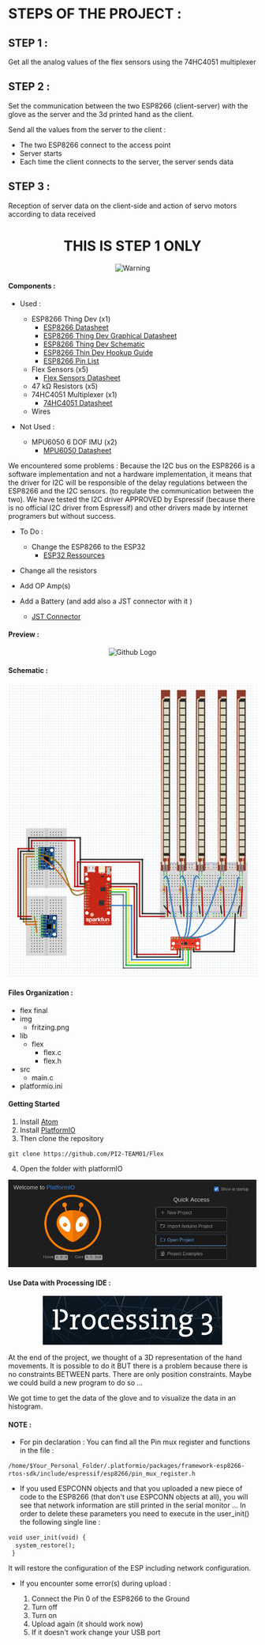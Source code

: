 <p align=center>
<h1>STEPS OF THE PROJECT :</h1>
</p>

## STEP 1 :
Get all the analog values of the flex sensors using the 74HC4051 multiplexer

## STEP 2 :
 Set the communication between the two ESP8266 (client-server) with the glove as the server and the 3d printed hand as the client.

 Send all the values from the server to the client :
 * The two ESP8266 connect to the access point
 * Server starts
 * Each time the client connects  to the server, the server sends data

## STEP 3 :
Reception of server data on the client-side and action of servo motors according to data received


<center>
 <h1>THIS IS STEP 1 ONLY</h1>
 <img src="https://media.giphy.com/media/B0uJ6d5OXb50k/giphy.gif" width=10% title="Warning">
 </center>



#### Components :
* Used :
    * ESP8266 Thing Dev (x1)
       * [ESP8266 Datasheet](https://www.espressif.com/sites/default/files/documentation/0a-esp8266ex_datasheet_en.pdf)
       * [ESP8266 Thing Dev Graphical Datasheet](https://cdn.sparkfun.com/datasheets/Wireless/WiFi/ESP8266ThingDevV1.pdf)
       * [ESP8266 Thing Dev Schematic](https://cdn.sparkfun.com/datasheets/Wireless/WiFi/ESP8266-Thing-Dev-v10.pdf)
       * [ESP8266 Thin Dev Hookup Guide](https://learn.sparkfun.com/tutorials/esp8266-thing-development-board-hookup-guide?_ga=2.220320347.2139293805.1523318758-2093697505.1519119166)
       * [ESP8266 Pin List](https://www.espressif.com/sites/default/files/documentation/0d-esp8266_pin_list_release_15-11-2014.xlsx)
    * Flex Sensors (x5)
      * [Flex Sensors Datasheet](https://cdn.sparkfun.com/datasheets/Sensors/ForceFlex/FLEX%20SENSOR%20DATA%20SHEET%202014.pdf)
    * 47 kΩ Resistors (x5)
    * 74HC4051 Multiplexer (x1)
        * [74HC4051 Datasheet](https://assets.nexperia.com/documents/data-sheet/74HC_HCT4051.pdf)
    * Wires


* Not Used :
  * MPU6050 6 DOF IMU (x2)
      * [MPU6050 Datasheet](https://store.invensense.com/datasheets/invensense/MPU-6050_DataSheet_V3%204.pdf)  

We encountered some problems :
Because the I2C bus on the ESP8266 is a software implementation and not a hardware implementation, it means that the driver for I2C  will  be responsible of the delay regulations between the ESP8266 and the I2C sensors. (to regulate the communication between the two). We have tested the I2C driver APPROVED by Espressif (because there is no official I2C driver from Espressif) and other drivers made by internet programers but without success.


* To Do :
    * Change the ESP8266 to the ESP32
        * [ESP32 Ressources](https://www.espressif.com/en/products/hardware/esp32/resources)


 * Change all the resistors
 * Add OP Amp(s)
 * Add a Battery (and add also a JST connector with it )
     * [JST Connector](https://www.sparkfun.com/products/9749)


#### Preview :

<p align=center>
<img src="img/project.jpg" title="Github Logo">
</p>

#### Schematic :

<p align=center>
<img src="img/fritzing.png" title="schematic">
</p>


#### Files Organization :

* flex final
* img
  * fritzing.png
* lib
  * flex
    * flex.c
    * flex.h
* src
    * main.c
* platformio.ini


#### Getting Started

1. Install [Atom](https://atom.io/)
2. Install [PlatformIO](https://platformio.org/get-started/ide?install=atom)
3. Then clone the repository
```
git clone https://github.com/PI2-TEAM01/Flex
```

4. Open the folder with platformIO
<p align=center>
<img src="img/open_project.png" title="Open Project">
</p>

#### Use Data with Processing IDE :

<p align=center>
<img src="img/processing_ide.png" title="Processing IDE">
</p>

At the end of the project, we thought of a 3D representation of the hand movements.
It is possible to do it BUT there is a problem because there is no constraints BETWEEN parts.
There are only position constraints.
Maybe we could build a new program to do so ...

We got time to get the data of the glove and to visualize the data in an histogram.



#### NOTE :

* For pin declaration : You can find all the Pin mux register and functions in the file :

 ```
/home/$Your_Personal_Folder/.platformio/packages/framework-esp8266-rtos-sdk/include/espressif/esp8266/pin_mux_register.h
 ```

* If you used ESPCONN objects and that you uploaded a new piece of code to the ESP8266 (that don't use ESPCONN objects at all), you will see that network information are still printed in the serial monitor ...
In order to delete these parameters you need to execute in the user_init() the following single line :

 ```
void user_init(void) {
   system_restore();
  }
  ```
  It will restore the configuration of the ESP including network configuration.
* If you encounter some error(s) during upload :

  1. Connect the Pin 0 of the ESP8266 to the Ground
  2. Turn off
  3. Turn on
  4. Upload again (it should work now)
  5. If it doesn't work change your USB port
